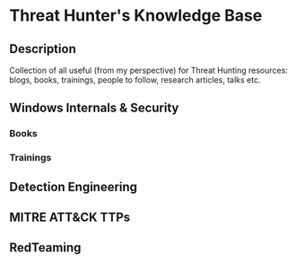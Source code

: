 # Threat Hunter's Knowledge Base

## Description
Collection of all useful (from my perspective) for Threat Hunting resources: blogs, books, trainings, people to follow, research articles, talks etc.

## Windows Internals & Security

### Books

### Trainings

## Detection Engineering

## MITRE ATT&CK TTPs

## RedTeaming
